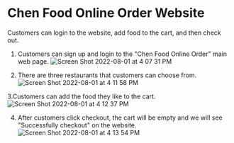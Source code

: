 # Chen Food Online Order Website

Customers can login to the website, add food to the cart, and then check out.

1. Customers can sign up and login to the "Chen Food Online Order" main web page. 
![Screen Shot 2022-08-01 at 4 07 31 PM](https://user-images.githubusercontent.com/61634727/182265034-9daf2cff-2dcd-4cc4-8dd5-15e3014ce53a.png)

2. There are three restaurants that customers can choose from. 
![Screen Shot 2022-08-01 at 4 11 58 PM](https://user-images.githubusercontent.com/61634727/182265189-a2ea9c24-54bb-44e1-91b3-4286638b911b.png)

3.Customers can add the food they like to the cart.
![Screen Shot 2022-08-01 at 4 12 37 PM](https://user-images.githubusercontent.com/61634727/182265618-9fe5f55c-19e6-4c62-a711-91f5a8ace004.png)

4. After customers click checkout, the cart will be empty and we will see "Successfully checkout" on the website.
![Screen Shot 2022-08-01 at 4 13 54 PM](https://user-images.githubusercontent.com/61634727/182265757-88d40c2d-7662-41d0-a59a-e9eccc8aa0f2.png)
